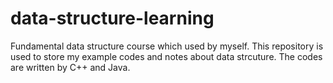 # data-structure-learning
Fundamental  data structure course which used by myself.
This repository is used to store my example codes and notes about data strcuture. The codes are written by C++ and Java.
